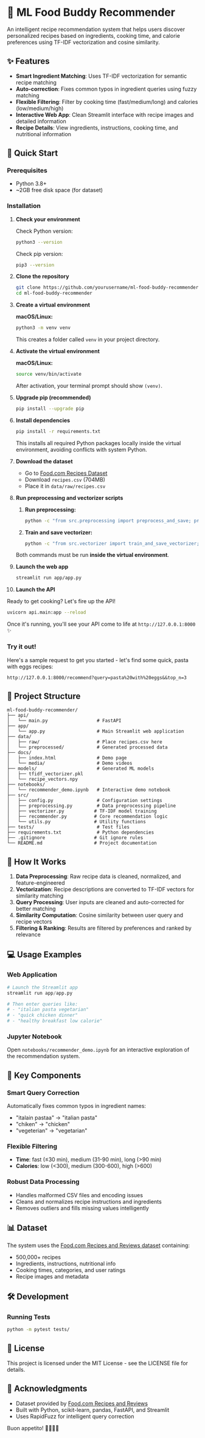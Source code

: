 # 🍳 ML Food Buddy Recommender

An intelligent recipe recommendation system that helps users discover personalized recipes based on ingredients, cooking time, and calorie preferences using TF-IDF vectorization and cosine similarity.

## ✨ Features

- **Smart Ingredient Matching**: Uses TF-IDF vectorization for semantic recipe matching
- **Auto-correction**: Fixes common typos in ingredient queries using fuzzy matching
- **Flexible Filtering**: Filter by cooking time (fast/medium/long) and calories (low/medium/high)
- **Interactive Web App**: Clean Streamlit interface with recipe images and detailed information
- **Recipe Details**: View ingredients, instructions, cooking time, and nutritional information

## 🚀 Quick Start

### Prerequisites

- Python 3.8+
- ~2GB free disk space (for dataset)

### Installation

1. **Check your environment**
   
   Check Python version:
   ```bash
   python3 --version
   ```
   
   Check pip version:
   ```bash
   pip3 --version
   ```

2. **Clone the repository**
   ```bash
   git clone https://github.com/yourusername/ml-food-buddy-recommender.git
   cd ml-food-buddy-recommender
   ```

3. **Create a virtual environment**
   
   **macOS/Linux:**
   ```bash
   python3 -m venv venv
   ```
   
   This creates a folder called `venv` in your project directory.

4. **Activate the virtual environment**
   
   **macOS/Linux:**
   ```bash
   source venv/bin/activate
   ```
   
   After activation, your terminal prompt should show `(venv)`.

5. **Upgrade pip (recommended)**
   ```bash
   pip install --upgrade pip
   ```

6. **Install dependencies**
   ```bash
   pip install -r requirements.txt
   ```
   
   This installs all required Python packages locally inside the virtual environment, avoiding conflicts with system Python.

7. **Download the dataset**
   - Go to [Food.com Recipes Dataset](https://www.kaggle.com/datasets/irkaal/foodcom-recipes-and-reviews)
   - Download `recipes.csv` (704MB)
   - Place it in `data/raw/recipes.csv`

8. **Run preprocessing and vectorizer scripts**
   
   1. **Run preprocessing:**
      ```bash
      python -c "from src.preprocessing import preprocess_and_save; preprocess_and_save()"
      ```
   
   2. **Train and save vectorizer:**
      ```bash
      python -c "from src.vectorizer import train_and_save_vectorizer; train_and_save_vectorizer()"
      ```
   
   Both commands must be run **inside the virtual environment**.

9. **Launch the web app**
   ```bash
   streamlit run app/app.py
   ```

10. **Launch the API**

Ready to get cooking? Let's fire up the API!

```bash
uvicorn api.main:app --reload
```

Once it's running, you'll see your API come to life at `http://127.0.0.1:8000` ✨

### Try it out!

Here's a sample request to get you started - let's find some quick, pasta with eggs recipes:

```
http://127.0.0.1:8000/recommend?query=pasta%20with%20eggs&&top_n=3
```

## 📁 Project Structure

```
ml-food-buddy-recommender/
├── api/
│   └── main.py                  # FastAPI
├── app/
│   └── app.py                   # Main Streamlit web application
├── data/
│   ├── raw/                     # Place recipes.csv here
│   └── preprocessed/            # Generated processed data
├── docs/
│   ├── index.html               # Demo page
│   └── media/                   # Demo videos
├── models/                      # Generated ML models
│   ├── tfidf_vectorizer.pkl
│   └── recipe_vectors.npy
├── notebooks/
│   └── recommender_demo.ipynb   # Interactive demo notebook
├── src/
│   ├── config.py                # Configuration settings
│   ├── preprocessing.py         # Data preprocessing pipeline
│   ├── vectorizer.py           # TF-IDF model training
│   ├── recommender.py          # Core recommendation logic
│   └── utils.py                # Utility functions
├── tests/                       # Test files
├── requirements.txt             # Python dependencies
├── .gitignore                  # Git ignore rules
└── README.md                   # Project documentation
```

## 🔧 How It Works

1. **Data Preprocessing**: Raw recipe data is cleaned, normalized, and feature-engineered
2. **Vectorization**: Recipe descriptions are converted to TF-IDF vectors for similarity matching
3. **Query Processing**: User inputs are cleaned and auto-corrected for better matching
4. **Similarity Computation**: Cosine similarity between user query and recipe vectors
5. **Filtering & Ranking**: Results are filtered by preferences and ranked by relevance

## 💻 Usage Examples

### Web Application
```python
# Launch the Streamlit app
streamlit run app/app.py

# Then enter queries like:
# - "italian pasta vegetarian"
# - "quick chicken dinner"
# - "healthy breakfast low calorie"
```

### Jupyter Notebook
Open `notebooks/recommender_demo.ipynb` for an interactive exploration of the recommendation system.

## 🎯 Key Components

### Smart Query Correction
Automatically fixes common typos in ingredient names:
- "italain pastaa" → "italian pasta"
- "chiken" → "chicken"
- "vegeterian" → "vegetarian"

### Flexible Filtering
- **Time**: fast (≤30 min), medium (31-90 min), long (>90 min)
- **Calories**: low (<300), medium (300-600), high (>600)

### Robust Data Processing
- Handles malformed CSV files and encoding issues
- Cleans and normalizes recipe instructions and ingredients
- Removes outliers and fills missing values intelligently

## 📊 Dataset

The system uses the [Food.com Recipes and Reviews dataset](https://www.kaggle.com/datasets/irkaal/foodcom-recipes-and-reviews) containing:
- 500,000+ recipes
- Ingredients, instructions, nutritional info
- Cooking times, categories, and user ratings
- Recipe images and metadata

## 🛠️ Development

### Running Tests
```bash
python -m pytest tests/
```

## 📄 License

This project is licensed under the MIT License - see the LICENSE file for details.

## 🙏 Acknowledgments

- Dataset provided by [Food.com Recipes and Reviews](https://www.kaggle.com/datasets/irkaal/foodcom-recipes-and-reviews)
- Built with Python, scikit-learn, pandas, FastAPI, and Streamlit
- Uses RapidFuzz for intelligent query correction

Buon appetito! 👨‍🍳👩‍🍳